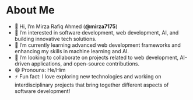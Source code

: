 # About Me

- 👋 Hi, I’m Mirza Rafiq Ahmed (**@mirza7175**)
- 👀 I’m interested in software development, web development, AI, and building innovative tech solutions.  
- 🌱 I’m currently learning advanced web development frameworks and enhancing my skills in machine learning and AI.  
- 💞️ I’m looking to collaborate on projects related to web development, AI-driven applications, and open-source contributions.  
- 😄 Pronouns: He/Him  
- ⚡ Fun fact: I love exploring new technologies and working on interdisciplinary projects that bring together different aspects of software development!
